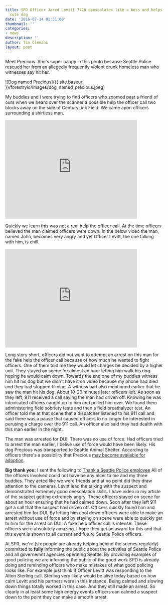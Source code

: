 ```yaml
---
title: SPD Officer Jared Levitt 7726 deescalates like a boss and helps rescue a super
  cute dog
date: '2016-07-14 01:31:00'
thumbnail: ''
categories:
- news
description: ''
author: Tim Clemans
layout: post
---
```

Meet Precious. She's super happy in this photo because Seattle Police rescued her from an allegedly frequently violent drunk homeless man who witnesses say hit her.

![Dog named Precious]({{ site.baseurl }}/forestryio/images/dog_named_precious.jpeg)

My buddies and I were trying to find officers who zoomed past a friend of ours when we heard over the scanner a possible help the officer call two blocks away on the side of CenturyLink Field. We came apon officers surrounding a shirtless man.

<iframe width="420" height="315" src="https://www.youtube.com/embed/xSJJDUT8IVE" frameborder="0" allowfullscreen></iframe>

Quickly we learn this was not a real help the officer call. At the time officers believed the man claimed officers were down. In the below video the man, named John, becomes very angry and yet Officer Levitt, the one talking with him, is chill. 

<iframe width="420" height="315" src="https://www.youtube.com/embed/dYWjdYPqwSo" frameborder="0" allowfullscreen></iframe>

Long story short, officers did not want to attempt an arrest on this man for the fake help the officer call because of how much he wanted to fight officers. One of them told me they would let charges be decided by a higher unit. They stayed on scene for almost an hour letting him walk his dog hoping he would calm down. Towards the end one of my buddies witness him hit his dog but we didn't have it on video because my phone had died and they had stopped filming. A witness had also mentioned earlier that he saw the man hit his dog. About 10-20 minutes later officers left. As soon as they left, 911 received a call saying the man had driven off. Knowing he was intoxicated officers caught up to him and pulled him over. We found them administering field sobriety tests and then a field breathalyzer test. An officer told me at that scene that a dispatcher listened to his 911 call and said there was a pause that caused officers to no longer be interested in perusing a charge over the 911 call. An officer also said they had dealth with this man earlier in the night.

The man was arrested for DUI. There was no use of force. Had officers tried to arrest the man earlier, I belive use of force would have been likely. His dog Precious was transported to Seattle Animal Shelter. According to officers there's a possibility that Precious [may become available for adoption](http://www.seattle.gov/animal-shelter/adopt).

**Big thank you:** I sent the following to [Thank a Seattle Police employee](http://www.seattle.gov/police/recognition/thankyou.htm) All of the officers involved could not have be any nicer to me and my three buddies. They acted like we were friends and at no point did they draw attention to the cameras. Levitt lead the talking with the suspect and demonstrated extremely good deescalation skills. I have video in my article of the suspect getting extremely angry. These officers stayed on scene for about an hour ensuring that he had calmed down. Soon after they left 911 got a call that the suspect had driven off. Officers quickly found him and arrested him for DUI. By letting him cool down officers were able to make an arrest without use of force and by staying on scene were able to quickly get to him for the arrest on DUI. A fake help officer call is intense. These officers were absolutely amazing. I hope they get an award for this and that this event is shown to all current and future Seattle Police officers.

At SPR, we're (six people are already helping behind the scenes regularly) committed to **fully** informing the public about the activities of Seattle Police and all governemnt agencies operating Seattle. By providing examples of good policing we are informing the public of the good work SPD is already doing and reminding officers who make mistakes of what good policing looks like. For example just think if Officer Levitt was responding to the Alton Sterling call. Sterling very likely would be alive today based on how calm Levitt and his partners were in this instance. Being calmed and slowing down things totally worked in this case. And they still made an arrest. So clearly in at least some high energy events officers can calmed a suspect down to the point they can make a smooth arrest.





